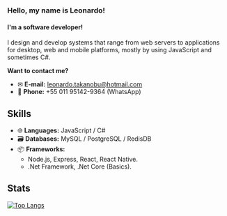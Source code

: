 ### Hello, my name is Leonardo!
#### I'm a software developer!

I design and develop systems that range from web servers to applications for desktop, web and mobile platforms, mostly by using JavaScript and sometimes C#.

**Want to contact me?**
- ✉ **E-mail:** leonardo.takanobu@hotmail.com
- 📱 **Phone:** +55 011 95142-9364 (WhatsApp)

## Skills
- 🌐 **Languages:** JavaScript / C#
- 🗃 **Databases:** MySQL / PostgreSQL / RedisDB
- 📦 **Frameworks:** 
  - Node.js, Express, React, React Native.
  - .Net Framework, .Net Core (Basics).

## Stats
[![Top Langs](https://github-readme-stats.vercel.app/api/top-langs/?username=devleonardots&theme=github_dark)](https://github.com/devleonardots)
